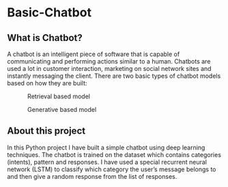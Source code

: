 # Basic-Chatbot

## What is Chatbot?
A chatbot is an intelligent piece of software that is capable of communicating and performing actions similar to a human. Chatbots are used a lot in customer interaction, marketing on social network sites and instantly messaging the client. There are two basic types of chatbot models based on how they are built:
<ol><ul>Retrieval based model</ul>
  <ul>Generative based model</ul></ol>
  
## About this project
In this Python project I have built a simple chatbot using deep learning techniques. 
The chatbot is trained on the dataset which contains categories (intents), pattern and responses. I have used a special recurrent neural network (LSTM) to classify which category the user’s message belongs to and then give a random response from the list of responses.
  
  
  
